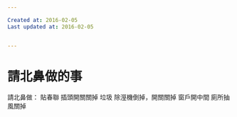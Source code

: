 ```yaml
---

Created at: 2016-02-05
Last updated at: 2016-02-05


---
```


# 請北鼻做的事


請北鼻做：
貼春聯
插頭開關關掉
垃圾
除溼機倒掉，開關關掉
窗戶開中間
廁所抽風關掉

